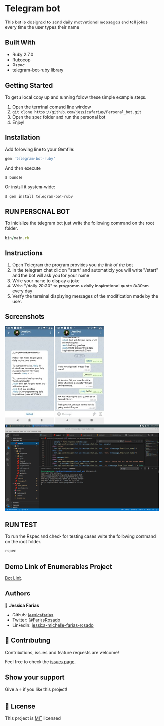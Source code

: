 # Telegram bot
This bot is designed to send daily motivational messages and tell jokes every time the user types their name

## Built With

- Ruby 2.7.0
- Rubocop
- Rspec
- telegram-bot-ruby library

## Getting Started

To get a local copy up and running follow these simple example steps.

1. Open the terminal comand line window
2. `git clone https://github.com/jessicafarias/Personal_bot.git`
3. Open the spec folder and run the personal bot
4. Enjoy!

## Installation

Add following line to your Gemfile:

```ruby
gem 'telegram-bot-ruby'
```

And then execute:

```shell
$ bundle
```

Or install it system-wide:

```shell
$ gem install telegram-bot-ruby
```

## RUN PERSONAL BOT

To inicialize the telegram bot just write the following command on the root folder.

```ruby 
bin/main.rb 
``` 

## Instructions
1. Open Telegram the program provides you the link of the bot
2. In the telegram chat clic on "start" and automaticly you will write "/start" and the bot will ask you for your name
3. Write your name to display a joke
4. Write "/daily 20:30" to programm a daily inspirational quote 8:30pm every day
5. Verify the terminal displaying messages of the modification made by the user.

## Screenshots
![screenshot](assets/images/screenshot2.jpeg)
![screenshot](assets/images/screenshot.jpeg)
![screenshot](assets/images/screenshot3.jpeg)


## RUN TEST

To run the Rspec and check for testing cases write the following command on the root folder.

```ruby 
rspec 
``` 

## Demo Link of Enumerables Project

[Bot Link](https://web.telegram.org/#/im?p=@jessibot_bot).


## Authors

👤 **Jessica Farias**

- Github: [jessicafarias](https://github.com/jessicafarias)
- Twitter: [@FariasRosado](https://twitter.com/FariasRosado)
- Linkedin: [jessica-michelle-farias-rosado](https://www.linkedin.com/in/jessica-michelle-farias-rosado/)


## 🤝 Contributing

Contributions, issues and feature requests are welcome!

Feel free to check the [issues page](issues/).

## Show your support

Give a ⭐️ if you like this project!

## 📝 License

This project is [MIT](LICENSE) licensed.
